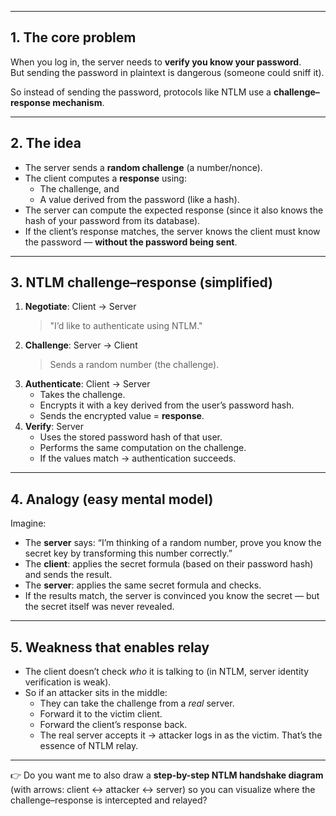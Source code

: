 
---

## 1. The core problem

When you log in, the server needs to **verify you know your password**.  
But sending the password in plaintext is dangerous (someone could sniff it).

So instead of sending the password, protocols like NTLM use a **challenge–response mechanism**.

---
## 2. The idea

- The server sends a **random challenge** (a number/nonce).
- The client computes a **response** using:
    - The challenge, and
    - A value derived from the password (like a hash).
- The server can compute the expected response (since it also knows the hash of your password from its database).
- If the client’s response matches, the server knows the client must know the password — **without the password being sent**.

---
## 3. NTLM challenge–response (simplified)

1. **Negotiate**: Client → Server    
    > "I’d like to authenticate using NTLM."
2. **Challenge**: Server → Client
    > Sends a random number (the challenge).
3. **Authenticate**: Client → Server
    - Takes the challenge.
    - Encrypts it with a key derived from the user’s password hash.
    - Sends the encrypted value = **response**.
4. **Verify**: Server
    - Uses the stored password hash of that user.
    - Performs the same computation on the challenge.
    - If the values match → authentication succeeds.        
---
## 4. Analogy (easy mental model)

Imagine:
- The **server** says: “I’m thinking of a random number, prove you know the secret key by transforming this number correctly.”
- The **client**: applies the secret formula (based on their password hash) and sends the result.
- The **server**: applies the same secret formula and checks.
- If the results match, the server is convinced you know the secret — but the secret itself was never revealed.
---
## 5. Weakness that enables **relay**

- The client doesn’t check _who_ it is talking to (in NTLM, server identity verification is weak).
- So if an attacker sits in the middle:
    - They can take the challenge from a _real_ server.
    - Forward it to the victim client.
    - Forward the client’s response back.
    - The real server accepts it → attacker logs in as the victim.
That’s the essence of NTLM relay.

---

👉 Do you want me to also draw a **step-by-step NTLM handshake diagram** (with arrows: client ↔ attacker ↔ server) so you can visualize where the challenge–response is intercepted and relayed?